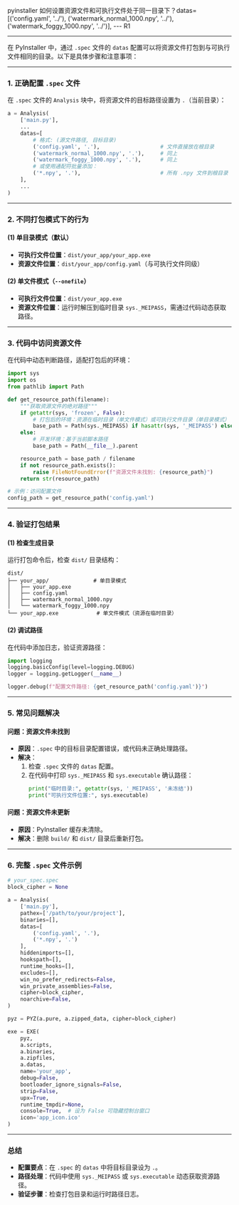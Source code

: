 pyinstaller 如何设置资源文件和可执行文件处于同一目录下？datas=[('config.yaml', '../'), ('watermark_normal_1000.npy', '../'), ('watermark_foggy_1000.npy', '../')],
--- R1

---

在 PyInstaller 中，通过 `.spec` 文件的 `datas` 配置可以将资源文件打包到与可执行文件相同的目录。以下是具体步骤和注意事项：

---

### **1. 正确配置 `.spec` 文件**

在 `.spec` 文件的 `Analysis` 块中，将资源文件的目标路径设置为 `.`（当前目录）：

```python
a = Analysis(
    ['main.py'],
    ...
    datas=[
        # 格式: (源文件路径, 目标目录)
        ('config.yaml', '.'),                   # 文件直接放在根目录
        ('watermark_normal_1000.npy', '.'),     # 同上
        ('watermark_foggy_1000.npy', '.'),      # 同上
        # 或使用通配符批量添加：
        ('*.npy', '.'),                         # 所有 .npy 文件到根目录
    ],
    ...
)
```

---

### **2. 不同打包模式下的行为**

#### **(1) 单目录模式（默认）**

- **可执行文件位置**：`dist/your_app/your_app.exe`
- **资源文件位置**：`dist/your_app/config.yaml`（与可执行文件同级）

#### **(2) 单文件模式（`--onefile`）**

- **可执行文件位置**：`dist/your_app.exe`
- **资源文件位置**：运行时解压到临时目录 `sys._MEIPASS`，需通过代码动态获取路径。

---

### **3. 代码中访问资源文件**

在代码中动态判断路径，适配打包后的环境：

```python
import sys
import os
from pathlib import Path

def get_resource_path(filename):
    """获取资源文件的绝对路径"""
    if getattr(sys, 'frozen', False):
        # 打包后的环境：资源在临时目录（单文件模式）或可执行文件目录（单目录模式）
        base_path = Path(sys._MEIPASS) if hasattr(sys, '_MEIPASS') else Path(sys.executable).parent
    else:
        # 开发环境：基于当前脚本路径
        base_path = Path(__file__).parent

    resource_path = base_path / filename
    if not resource_path.exists():
        raise FileNotFoundError(f"资源文件未找到: {resource_path}")
    return str(resource_path)

# 示例：访问配置文件
config_path = get_resource_path('config.yaml')
```

---

### **4. 验证打包结果**

#### **(1) 检查生成目录**

运行打包命令后，检查 `dist/` 目录结构：

```text
dist/
├── your_app/              # 单目录模式
│   ├── your_app.exe
│   ├── config.yaml
│   ├── watermark_normal_1000.npy
│   └── watermark_foggy_1000.npy
└── your_app.exe            # 单文件模式（资源在临时目录）
```

#### **(2) 调试路径**

在代码中添加日志，验证资源路径：

```python
import logging
logging.basicConfig(level=logging.DEBUG)
logger = logging.getLogger(__name__)

logger.debug(f"配置文件路径: {get_resource_path('config.yaml')}")
```

---

### **5. 常见问题解决**

#### **问题：资源文件未找到**

- **原因**：`.spec` 中的目标目录配置错误，或代码未正确处理路径。
- **解决**：
  1. 检查 `.spec` 文件的 `datas` 配置。
  2. 在代码中打印 `sys._MEIPASS` 和 `sys.executable` 确认路径：
     ```python
     print("临时目录:", getattr(sys, '_MEIPASS', '未冻结'))
     print("可执行文件位置:", sys.executable)
     ```

#### **问题：资源文件未更新**

- **原因**：PyInstaller 缓存未清除。
- **解决**：删除 `build/` 和 `dist/` 目录后重新打包。

---

### **6. 完整 `.spec` 文件示例**

```python
# your_spec.spec
block_cipher = None

a = Analysis(
    ['main.py'],
    pathex=['/path/to/your/project'],
    binaries=[],
    datas=[
        ('config.yaml', '.'),
        ('*.npy', '.')
    ],
    hiddenimports=[],
    hookspath=[],
    runtime_hooks=[],
    excludes=[],
    win_no_prefer_redirects=False,
    win_private_assemblies=False,
    cipher=block_cipher,
    noarchive=False,
)

pyz = PYZ(a.pure, a.zipped_data, cipher=block_cipher)

exe = EXE(
    pyz,
    a.scripts,
    a.binaries,
    a.zipfiles,
    a.datas,
    name='your_app',
    debug=False,
    bootloader_ignore_signals=False,
    strip=False,
    upx=True,
    runtime_tmpdir=None,
    console=True,  # 设为 False 可隐藏控制台窗口
    icon='app_icon.ico'
)
```

---

### **总结**

- **配置要点**：在 `.spec` 的 `datas` 中将目标目录设为 `.`。
- **路径处理**：代码中使用 `sys._MEIPASS` 或 `sys.executable` 动态获取资源路径。
- **验证步骤**：检查打包目录和运行时路径日志。
